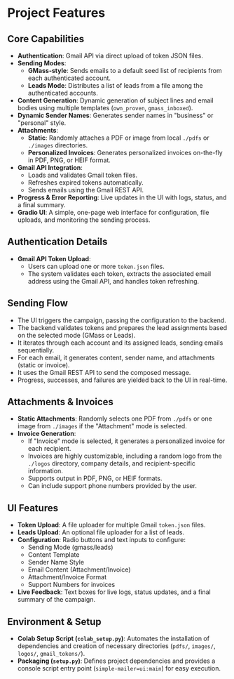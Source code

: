 # Project Features

## Core Capabilities
- **Authentication**: Gmail API via direct upload of token JSON files.
- **Sending Modes**: 
    - **GMass-style**: Sends emails to a default seed list of recipients from each authenticated account.
    - **Leads Mode**: Distributes a list of leads from a file among the authenticated accounts.
- **Content Generation**: Dynamic generation of subject lines and email bodies using multiple templates (`own_proven`, `gmass_inboxed`).
- **Dynamic Sender Names**: Generates sender names in "business" or "personal" style.
- **Attachments**: 
    - **Static**: Randomly attaches a PDF or image from local `./pdfs` or `./images` directories.
    - **Personalized Invoices**: Generates personalized invoices on-the-fly in PDF, PNG, or HEIF format.
- **Gmail API Integration**: 
    - Loads and validates Gmail token files.
    - Refreshes expired tokens automatically.
    - Sends emails using the Gmail REST API.
- **Progress & Error Reporting**: Live updates in the UI with logs, status, and a final summary.
- **Gradio UI**: A simple, one-page web interface for configuration, file uploads, and monitoring the sending process.

## Authentication Details
- **Gmail API Token Upload**:
  - Users can upload one or more `token.json` files.
  - The system validates each token, extracts the associated email address using the Gmail API, and handles token refreshing.

## Sending Flow
- The UI triggers the campaign, passing the configuration to the backend.
- The backend validates tokens and prepares the lead assignments based on the selected mode (GMass or Leads).
- It iterates through each account and its assigned leads, sending emails sequentially.
- For each email, it generates content, sender name, and attachments (static or invoice).
- It uses the Gmail REST API to send the composed message.
- Progress, successes, and failures are yielded back to the UI in real-time.

## Attachments & Invoices
- **Static Attachments**: Randomly selects one PDF from `./pdfs` or one image from `./images` if the "Attachment" mode is selected.
- **Invoice Generation**: 
  - If "Invoice" mode is selected, it generates a personalized invoice for each recipient.
  - Invoices are highly customizable, including a random logo from the `./logos` directory, company details, and recipient-specific information.
  - Supports output in PDF, PNG, or HEIF formats.
  - Can include support phone numbers provided by the user.

## UI Features
- **Token Upload**: A file uploader for multiple Gmail `token.json` files.
- **Leads Upload**: An optional file uploader for a list of leads.
- **Configuration**: Radio buttons and text inputs to configure:
    - Sending Mode (gmass/leads)
    - Content Template
    - Sender Name Style
    - Email Content (Attachment/Invoice)
    - Attachment/Invoice Format
    - Support Numbers for invoices
- **Live Feedback**: Text boxes for live logs, status updates, and a final summary of the campaign.

## Environment & Setup
- **Colab Setup Script (`colab_setup.py`)**: Automates the installation of dependencies and creation of necessary directories (`pdfs/`, `images/`, `logos/`, `gmail_tokens/`).
- **Packaging (`setup.py`)**: Defines project dependencies and provides a console script entry point (`simple-mailer=ui:main`) for easy execution.
